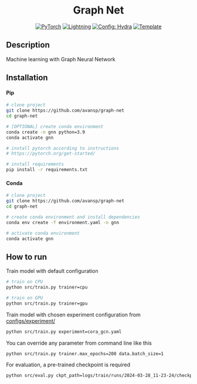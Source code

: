 <div align="center">

# Graph Net

<a href="https://pytorch.org/get-started/locally/"><img alt="PyTorch" src="https://img.shields.io/badge/PyTorch-ee4c2c?logo=pytorch&logoColor=white"></a>
<a href="https://pytorchlightning.ai/"><img alt="Lightning" src="https://img.shields.io/badge/-Lightning-792ee5?logo=pytorchlightning&logoColor=white"></a>
<a href="https://hydra.cc/"><img alt="Config: Hydra" src="https://img.shields.io/badge/Config-Hydra-89b8cd"></a>
<a href="https://github.com/ashleve/lightning-hydra-template"><img alt="Template" src="https://img.shields.io/badge/-Lightning--Hydra--Template-017F2F?style=flat&logo=github&labelColor=gray"></a>

</div>

## Description

Machine learning with Graph Neural Network

## Installation

#### Pip

```bash
# clone project
git clone https://github.com/avansp/graph-net
cd graph-net

# [OPTIONAL] create conda environment
conda create -n gnn python=3.9
conda activate gnn

# install pytorch according to instructions
# https://pytorch.org/get-started/

# install requirements
pip install -r requirements.txt
```

#### Conda

```bash
# clone project
git clone https://github.com/avansp/graph-net
cd graph-net

# create conda environment and install dependencies
conda env create -f environment.yaml -n gnn

# activate conda environment
conda activate gnn
```

## How to run

Train model with default configuration

```bash
# train on CPU
python src/train.py trainer=cpu

# train on GPU
python src/train.py trainer=gpu
```

Train model with chosen experiment configuration from [configs/experiment/](configs/experiment/)

```bash
python src/train.py experiment=cora_gcn.yaml
```

You can override any parameter from command line like this

```bash
python src/train.py trainer.max_epochs=200 data.batch_size=1
```

For evaluation, a pre-trained checkpoint is required

```bash
python src/eval.py ckpt_path=logs/train/runs/2024-03-28_11-23-24/checkpoints/epoch_033.ckpt
```

